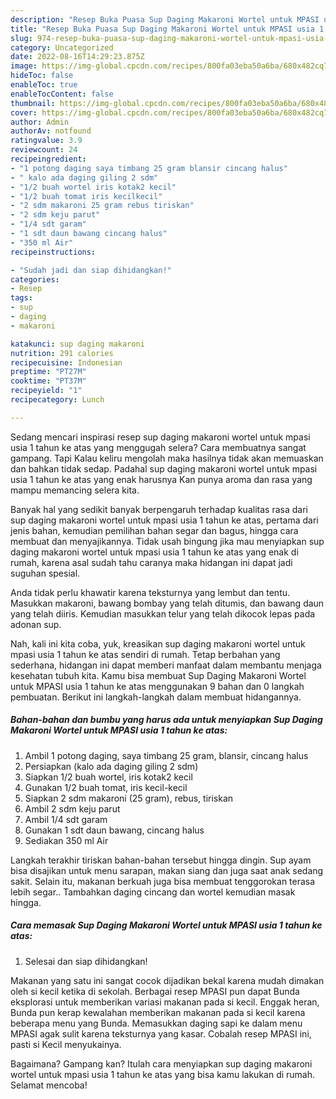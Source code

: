 ```yaml
---
description: "Resep Buka Puasa Sup Daging Makaroni Wortel untuk MPASI usia 1 tahun ke atas Anti Gagal"
title: "Resep Buka Puasa Sup Daging Makaroni Wortel untuk MPASI usia 1 tahun ke atas Anti Gagal"
slug: 974-resep-buka-puasa-sup-daging-makaroni-wortel-untuk-mpasi-usia-1-tahun-ke-atas-anti-gagal
category: Uncategorized
date: 2022-08-16T14:29:23.875Z
image: https://img-global.cpcdn.com/recipes/800fa03eba50a6ba/680x482cq70/sup-daging-makaroni-wortel-untuk-mpasi-usia-1-tahun-ke-atas-foto-resep-utama.jpg
hideToc: false
enableToc: true
enableTocContent: false
thumbnail: https://img-global.cpcdn.com/recipes/800fa03eba50a6ba/680x482cq70/sup-daging-makaroni-wortel-untuk-mpasi-usia-1-tahun-ke-atas-foto-resep-utama.jpg
cover: https://img-global.cpcdn.com/recipes/800fa03eba50a6ba/680x482cq70/sup-daging-makaroni-wortel-untuk-mpasi-usia-1-tahun-ke-atas-foto-resep-utama.jpg
author: Admin
authorAv: notfound
ratingvalue: 3.9
reviewcount: 24
recipeingredient:
- "1 potong daging saya timbang 25 gram blansir cincang halus"
- " kalo ada daging giling 2 sdm"
- "1/2 buah wortel iris kotak2 kecil"
- "1/2 buah tomat iris kecilkecil"
- "2 sdm makaroni 25 gram rebus tiriskan"
- "2 sdm keju parut"
- "1/4 sdt garam"
- "1 sdt daun bawang cincang halus"
- "350 ml Air"
recipeinstructions:

- "Sudah jadi dan siap dihidangkan!"
categories:
- Resep
tags:
- sup
- daging
- makaroni

katakunci: sup daging makaroni 
nutrition: 291 calories
recipecuisine: Indonesian
preptime: "PT27M"
cooktime: "PT37M"
recipeyield: "1"
recipecategory: Lunch

---
```



Sedang mencari inspirasi resep sup daging makaroni wortel untuk mpasi usia 1 tahun ke atas yang menggugah selera? Cara membuatnya sangat gampang. Tapi Kalau keliru mengolah maka hasilnya tidak akan memuaskan dan bahkan tidak sedap. Padahal sup daging makaroni wortel untuk mpasi usia 1 tahun ke atas yang enak harusnya Kan punya aroma dan rasa yang mampu memancing selera kita.


Banyak hal yang sedikit banyak berpengaruh terhadap kualitas rasa dari sup daging makaroni wortel untuk mpasi usia 1 tahun ke atas, pertama dari jenis bahan, kemudian pemilihan bahan segar dan bagus, hingga cara membuat dan menyajikannya. Tidak usah bingung jika mau menyiapkan sup daging makaroni wortel untuk mpasi usia 1 tahun ke atas yang enak di rumah, karena asal sudah tahu caranya maka hidangan ini dapat jadi suguhan spesial.

Anda tidak perlu khawatir karena teksturnya yang lembut dan tentu. Masukkan makaroni, bawang bombay yang telah ditumis, dan bawang daun yang telah diiris. Kemudian masukkan telur yang telah dikocok lepas pada adonan sup.


Nah, kali ini kita coba, yuk, kreasikan sup daging makaroni wortel untuk mpasi usia 1 tahun ke atas sendiri di rumah. Tetap berbahan yang sederhana, hidangan ini dapat memberi manfaat dalam membantu menjaga kesehatan tubuh kita. Kamu bisa membuat Sup Daging Makaroni Wortel untuk MPASI usia 1 tahun ke atas menggunakan 9 bahan dan 0 langkah pembuatan. Berikut ini langkah-langkah dalam membuat hidangannya.

<!--inarticleads1-->

##### Bahan-bahan dan bumbu yang harus ada untuk menyiapkan Sup Daging Makaroni Wortel untuk MPASI usia 1 tahun ke atas:

1. Ambil 1 potong daging, saya timbang 25 gram, blansir, cincang halus
1. Persiapkan  (kalo ada daging giling 2 sdm)
1. Siapkan 1/2 buah wortel, iris kotak2 kecil
1. Gunakan 1/2 buah tomat, iris kecil-kecil
1. Siapkan 2 sdm makaroni (25 gram), rebus, tiriskan
1. Ambil 2 sdm keju parut
1. Ambil 1/4 sdt garam
1. Gunakan 1 sdt daun bawang, cincang halus
1. Sediakan 350 ml Air


Langkah terakhir tiriskan bahan-bahan tersebut hingga dingin. Sup ayam bisa disajikan untuk menu sarapan, makan siang dan juga saat anak sedang sakit. Selain itu, makanan berkuah juga bisa membuat tenggorokan terasa lebih segar.. Tambahkan daging cincang dan wortel kemudian masak hingga. 

<!--inarticleads2-->

##### Cara memasak Sup Daging Makaroni Wortel untuk MPASI usia 1 tahun ke atas:


1. Selesai dan siap dihidangkan!

Makanan yang satu ini sangat cocok dijadikan bekal karena mudah dimakan oleh si kecil ketika di sekolah. Berbagai resep MPASI pun dapat Bunda eksplorasi untuk memberikan variasi makanan pada si kecil. Enggak heran, Bunda pun kerap kewalahan memberikan makanan pada si kecil karena beberapa menu yang Bunda. Memasukkan daging sapi ke dalam menu MPASI agak sulit karena teksturnya yang kasar. Cobalah resep MPASI ini, pasti si Kecil menyukainya. 

Bagaimana? Gampang kan? Itulah cara menyiapkan sup daging makaroni wortel untuk mpasi usia 1 tahun ke atas yang bisa kamu lakukan di rumah. Selamat mencoba!
